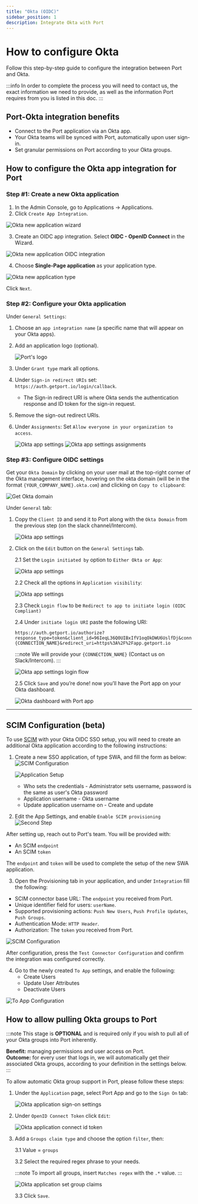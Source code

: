 ```yaml
---
title: "Okta (OIDC)"
sidebar_position: 1
description: Integrate Okta with Port
---
```


# How to configure Okta

Follow this step-by-step guide to configure the integration between Port and Okta.

:::info
In order to complete the process you will need to contact us, the exact information we need to provide, as well as the information Port requires from you is listed in this doc.
:::

## Port-Okta integration benefits

- Connect to the Port application via an Okta app.
- Your Okta teams will be synced with Port, automatically upon user sign-in.
- Set granular permissions on Port according to your Okta groups.

## How to configure the Okta app integration for Port​

### Step #1: Create a new Okta application

1. In the Admin Console, go to Applications -> Applications.
2. Click `Create App Integration`.

![Okta new application wizard](/img/sso/okta/OktaCreateApp.png)

3. Create an OIDC app integration. Select **OIDC - OpenID Connect** in the Wizard.

![Okta new application OIDC integration](/img/sso/okta/OktaCreateAppIntegration.png)

4. Choose **Single-Page application** as your application type.

![Okta new application type](/img/sso/okta/OktaSetAppType.png)

Click `Next`.

### Step #2: Configure your Okta application

Under `General Settings`:

1. Choose an `app integration name` (a specific name that will appear on your Okta apps).
2. Add an application logo (optional).

   ![Port's logo](/img/sso/general-assets/PortLogo.png)

3. Under `Grant type` mark all options.

4. Under `Sign-in redirect URIs` set: `https://auth.getport.io/login/callback`.

   - The Sign-in redirect URI is where Okta sends the authentication response and ID token for the sign-in request.

5. Remove the sign-out redirect URIs.

6. Under `Assignments`: Set `Allow everyone in your organization to access`.

   ![Okta app settings](/img/sso/okta/AppIntegrationSettings.png)
   ![Okta app settings assignments](/img/sso/okta/AppSettingsAssignments.png)

### Step #3: Configure OIDC settings

Get your `Okta Domain` by clicking on your user mail at the top-right corner of the Okta management interface, hovering on the okta domain (will be in the format `{YOUR_COMPANY_NAME}.okta.com`) and clicking on `Copy to clipboard`:

![Get Okta domain](/img/sso/okta/OktaGetDomain.png)

Under `General` tab:

1. Copy the `Client ID` and send it to Port along with the `Okta Domain` from the previous step (on the slack channel/Intercom).

   ![Okta app settings](/img/sso/okta/OktaAppSettingsPage.png)

2. Click on the `Edit` button on the `General Settings` tab.

   2.1 Set the `Login initiated by` option to `Either Okta or App`:

   ![Okta app settings](/img/sso/okta/OktaAppLoginInitiation.png)

   2.2 Check all the options in `Application visibility`:

   ![Okta app settings](/img/sso/okta/OktaAppVisibilitySettings.png)

   2.3 Check `Login flow` to be `Redirect to app to initiate login (OIDC Compliant)`

   2.4 Under `initiate login URI` paste the following URI:

   ```text showLineNumbers
   https://auth.getport.io/authorize?response_type=token&client_id=96IeqL36Q0UIBxIfV1oqOkDWU6UslfDj&connection={CONNECTION_NAME}&redirect_uri=https%3A%2F%2Fapp.getport.io
   ```

   :::note
   We will provide your `{CONNECTION_NAME}` (Contact us on Slack/Intercom).
   :::

   ![Okta app settings login flow](/img/sso/okta/OktaAppLoginflowSettings.png)

   2.5 Click `Save` and you’re done! now you’ll have the Port app on your Okta dashboard.

   ![Okta dashboard with Port app](/img/sso/okta/OktaDashboard.png)

---

## SCIM Configuration (beta)

To use [SCIM](https://auth0.com/docs/authenticate/protocols/scim) with your Okta OIDC SSO setup, you will need to create an additional Okta application according to the following instructions:

1. Create a new SSO application, of type SWA, and fill the form as below:
   ![SCIM Configuration](/img/sso/okta/OktaSWA.png)

   ![Application Setup](/img/sso/okta/Okta_OIDC_SCIM.png)
      * Who sets the credentials - Administrator sets username, password is the same as user's Okta password
      * Application username - Okta username
      * Update application username on - Create and update

2. Edit the App Settings, and enable `Enable SCIM provisioning`
![Second Step](/img/sso/okta/OktaSCIMSecond.png)

After setting up, reach out to Port's team. You will be provided with:

- An SCIM `endpoint`
- An SCIM `token`

The `endpoint` and `token` will be used to complete the setup of the new SWA application.


   3. Open the Provisioning tab in your application, and under `Integration` fill the following:
   * SCIM connector base URL: The `endpoint` you received from Port.
   * Unique identifier field for users: `userName`.
   * Supported provisioning actions: `Push New Users`, `Push Profile Updates`, `Push Groups`.
   * Authentication Mode: `HTTP Header`.
   * Authorization: The `token` you received from Port.

![SCIM Configuration](/img/sso/okta/OktaSCIMConfiguration.png)

After configuration, press the `Test Connector Configuration` and confirm the integration was configured correctly.


4. Go to the newly created `To App` settings, and enable the following:
   * Create Users
   * Update User Attributes
   * Deactivate Users

![To App Configuration](/img/sso/okta/OktaSCIMapp.png)

## How to allow pulling Okta groups to Port

:::note
This stage is **OPTIONAL** and is required only if you wish to pull all of your Okta groups into Port inherently.

**Benefit:** managing permissions and user access on Port.  
**Outcome:** for every user that logs in, we will automatically get their associated Okta groups, according to your definition in the settings below.
:::

To allow automatic Okta group support in Port, please follow these steps:

1. Under the `Application` page, select Port App and go to the `Sign On` tab:

   ![Okta application sign-on settings](/img/sso/okta/OktaAppSignOnSettings.png)

2. Under `OpenID Connect Token` click `Edit`:

   ![Okta application connect id token](/img/sso/okta/OktaAppConnectToken.png)

3. Add a `Groups claim type` and choose the option `filter`, then:

   3.1 Value = `groups`

   3.2 Select the required regex phrase to your needs.

   :::note
   To import all groups, insert `Matches regex` with the `.*` value.
   :::

   ![Okta application set group claims](/img/sso/okta/OktaAppSetGroupClaims.png)

   3.3 Click `Save`.
